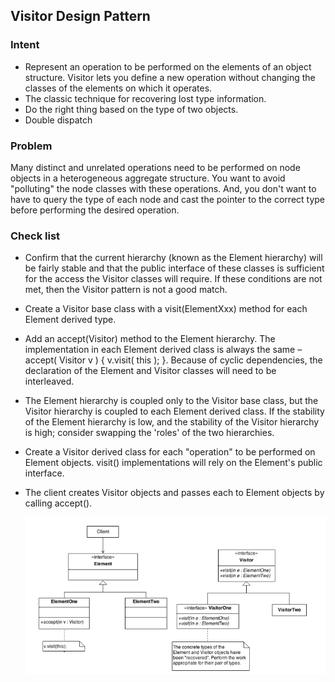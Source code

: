 ## Visitor Design Pattern
### Intent
* Represent an operation to be performed on the elements of an object structure. Visitor lets you define a new operation without changing the classes of the elements on which it operates.
* The classic technique for recovering lost type information.
* Do the right thing based on the type of two objects.
* Double dispatch
### Problem
Many distinct and unrelated operations need to be performed on node objects in a heterogeneous aggregate structure. You want to avoid "polluting" the node classes with these operations. And, you don't want to have to query the type of each node and cast the pointer to the correct type before performing the desired operation.
### Check list
* Confirm that the current hierarchy (known as the Element hierarchy) will be fairly stable and that the public interface of these classes is sufficient for the access the Visitor classes will require. If these conditions are not met, then the Visitor pattern is not a good match.
* Create a Visitor base class with a visit(ElementXxx) method for each Element derived type.
* Add an accept(Visitor) method to the Element hierarchy. The implementation in each Element derived class is always the same – accept( Visitor v ) { v.visit( this ); }. Because of cyclic dependencies, the declaration of the Element and Visitor classes will need to be interleaved.
* The Element hierarchy is coupled only to the Visitor base class, but the Visitor hierarchy is coupled to each Element derived class. If the stability of the Element hierarchy is low, and the stability of the Visitor hierarchy is high; consider swapping the 'roles' of the two hierarchies.
* Create a Visitor derived class for each "operation" to be performed on Element objects. visit() implementations will rely on the Element's public interface.
* The client creates Visitor objects and passes each to Element objects by calling accept().

  
  ![image](./Visitor.png)
